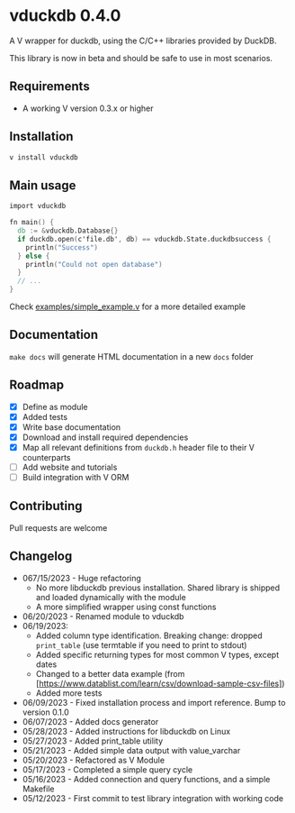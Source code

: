 # vduckdb 0.4.0

A V wrapper for duckdb, using the C/C++ libraries provided by DuckDB.

This library is now in beta and should be safe to use in most scenarios.

## Requirements

- A working V version 0.3.x or higher

## Installation

```bash
v install vduckdb
```

## Main usage

```v
import vduckdb

fn main() {
  db := &vduckdb.Database{}
  if duckdb.open(c'file.db', db) == vduckdb.State.duckdbsuccess {
    println("Success")
  } else {
    println("Could not open database")
  }
  // ...
}
```

Check [examples/simple_example.v](examples/simple_example.v) for a more detailed example

## Documentation

`make docs` will generate HTML documentation in a new `docs` folder

## Roadmap

- [x] Define as module
- [x] Added tests
- [x] Write base documentation
- [x] Download and install required dependencies
- [x] Map all relevant definitions from `duckdb.h` header file to their V counterparts
- [ ] Add website and tutorials
- [ ] Build integration with V ORM

## Contributing

Pull requests are welcome

## Changelog

- 067/15/2023 - Huge refactoring
  - No more libduckdb previous installation. Shared library is shipped and loaded dynamically with the module
  - A more simplified wrapper using const functions
- 06/20/2023 - Renamed module to vduckdb
- 06/19/2023:
  - Added column type identification. Breaking change: dropped `print_table` (use termtable if you need to print to stdout)
  - Added specific returning types for most common V types, except dates
  - Changed to a better data example (from [https://www.datablist.com/learn/csv/download-sample-csv-files])
  - Added more tests
- 06/09/2023 - Fixed installation process and import reference. Bump to version 0.1.0
- 06/07/2023 - Added docs generator
- 05/28/2023 - Added instructions for libduckdb on Linux
- 05/27/2023 - Added print_table utility
- 05/21/2023 - Added simple data output with value_varchar
- 05/20/2023 - Refactored as V Module
- 05/17/2023 - Completed a simple query cycle
- 05/16/2023 - Added connection and query functions, and a simple Makefile
- 05/12/2023 - First commit to test library integration with working code

